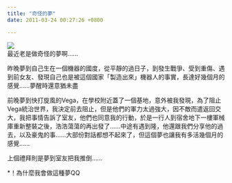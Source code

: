 ```yaml
---
title: "奇怪的夢"
date: 2011-03-24 00:27:26 +0800

---
```



![](/images/slum-area/35_0.jpg)<br />最近老是做奇怪的夢啊&hellip;&hellip;



昨晚夢到自己生在一個機器的國度，從平靜的過日子，到發生戰爭、受到重傷、遇到前女友、發現自己也是被這個國家「製造出來」機器人的事實，長達好幾個月的感覺&hellip;&hellip;夢醒時還意猶未盡



前晚夢到快打旋風的Vega，在學校附近蓋了一個基地，意外被我發現，為了阻止Vega統治世界，我決定前去阻止，但是他們的軍力太過強大，因不敵而遣返回交大，我把事情告訴了室友，他們也同意我的行動，於是一行人到宿舍地下一樓軍械庫重新整裝之後，浩浩蕩蕩的再出發了&hellip;&hellip;中途有遇到隆，他還跟我們分享他的過去，以及豪鬼的事&hellip;&hellip;大部份對話都想不起來了，但這個夢也讓我有多活幾個月的感覺&hellip;&hellip;



上個禮拜則是夢到室友把我推倒&hellip;&hellip;



*！為什麼我會做這種夢QQ


